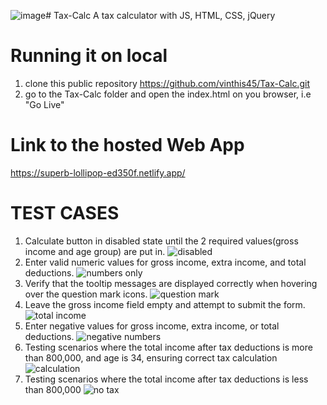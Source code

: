 ![image](https://github.com/vinthis45/Tax-Calc/assets/132991569/9927e2dc-eba5-4b9e-a2c0-c59d1835cd31)# Tax-Calc
A tax calculator with JS, HTML, CSS, jQuery

# Running it on local
1. clone this public repository
https://github.com/vinthis45/Tax-Calc.git
2. go to the Tax-Calc folder and open the index.html on you browser, i.e "Go Live" 
# Link to the hosted Web App
https://superb-lollipop-ed350f.netlify.app/

# TEST CASES
1. Calculate button in disabled state until the 2 required values(gross income and age group) are put in. 
![disabled](https://github.com/vinthis45/Tax-Calc/assets/132991569/eb7803b9-16a4-4594-afb8-ee5a8324a1fc)
2. Enter valid numeric values for gross income, extra income, and total deductions.
![numbers only](https://github.com/vinthis45/Tax-Calc/assets/132991569/33d4550a-8f27-4ae4-939b-35374a567284)
3. Verify that the tooltip messages are displayed correctly when hovering over the question mark icons.
![question mark](https://github.com/vinthis45/Tax-Calc/assets/132991569/c67547f4-aaab-47c3-86aa-454fae27e9d3)
4. Leave the gross income field empty and attempt to submit the form.
![total income](https://github.com/vinthis45/Tax-Calc/assets/132991569/fa1681d6-a1dd-4bfc-8498-0f5ee4283687)
5. Enter negative values for gross income, extra income, or total deductions.
![negative numbers](https://github.com/vinthis45/Tax-Calc/assets/132991569/0f797272-1327-44c5-84b9-e6ce42866b12)
6. Testing scenarios where the total income after tax deductions is more than 800,000, and age is 34, ensuring correct tax calculation
![calculation](https://github.com/vinthis45/Tax-Calc/assets/132991569/6691e03a-0f4b-4a21-b86e-5574b3150044)
7. Testing scenarios where the total income after tax deductions is less than 800,000
![no tax](https://github.com/vinthis45/Tax-Calc/assets/132991569/2787227f-8533-44f4-91ac-1cad6c4f37c9)
